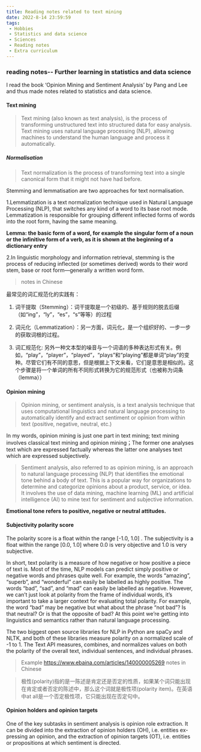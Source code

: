 ```yaml
---
title: Reading notes related to text mining
date: 2022-8-14 23:59:59
tags:
 - Hobbies
 - Statistics and data science
 - Sciences
 - Reading notes
 - Extra curriculum
---
```


### reading notes-- Further learning in statistics and data science 

I read the book ‘Opinion Mining and Sentiment Analysis’ by Pang and Lee and thus made notes related to statistics and data science. 

#### Text mining
> Text mining (also known as text analysis), is the process of transforming unstructured text into structured data for easy analysis. Text mining uses natural language processing (NLP), allowing machines to understand the human language and process it automatically.
##### Normalisation
>Text normalization is the process of transforming text into a single canonical form that it might not have had before.

Stemming and lemmatisation are two approaches for text normalisation.

1.Lemmatization is a text normalization technique used in Natural Language Processing (NLP), that switches any kind of a word to its base root mode. Lemmatization is responsible for grouping different inflected forms of words into the root form, having the same meaning.

**Lemma: the basic form of a word, for example the singular form of a noun or the infinitive form of a verb, as it is shown at the beginning of a dictionary entry**

2.In linguistic morphology and information retrieval, stemming is the process of reducing inflected (or sometimes derived) words to their word stem, base or root form—generally a written word form.

>notes in Chinese

最常见的词汇规范化的实践有：
 
1. 词干提取（Stemming）：词干提取是一个初级的、基于规则的脱去后缀（如“ing”，“ly”，“es”，“s”等等）的过程

2. 词元化（Lemmatization）：另一方面，词元化，是一个组织好的、一步一步的获取词根的过程。

3. 词汇规范化: 另外一种文本型的噪音与一个词语的多种表达形式有关。例如，“play”，“player”，“played”，“plays”和“playing”都是单词“play”的变种。尽管它们有不同的意思，但是根据上下文来看，它们是意思是相似的。这个步骤是将一个单词的所有不同形式转换为它的规范形式（也被称为词条（lemma））


#### Opinion mining
> Opinion mining, or sentiment analysis, is a text analysis technique that uses computational linguistics and natural language processing to automatically identify and extract sentiment or opinion from within text (positive, negative, neutral, etc.)

In my words, opinion mining is just one part in text mining; text mining involves classical text mining and opinion mining；The former one analyses text which are expressed factually whereas the latter one analyses text which are expressed subjectively.

> Sentiment analysis, also referred to as opinion mining, is an approach to natural language processing (NLP) that identifies the emotional tone behind a body of text. This is a popular way for organizations to determine and categorize opinions about a product, service, or idea. It involves the use of data mining, machine learning (ML) and artificial intelligence (AI) to mine text for sentiment and subjective information.

**Emotional tone refers to positive, negative or neutral attitudes.**

#### Subjectivity polarity score

The polarity score is a float within the range [-1.0, 1.0] . The subjectivity is a float within the range [0.0, 1.0] where 0.0 is very objective and 1.0 is very subjective. 

In short, text polarity is a measure of how negative or how positive a piece of text is.
Most of the time, NLP models can predict simply positive or negative words and phrases quite well. For example, the words “amazing”, “superb”, and “wonderful” can easily be labelled as highly positive. The words “bad”, “sad”, and “mad” can easily be labelled as negative. However, we can’t just look at polarity from the frame of individual words, it’s important to take a larger context for evaluating total polarity. For example, the word “bad” may be negative but what about the phrase “not bad”? Is that neutral? Or is that the opposite of bad? At this point we’re getting into linguistics and semantics rather than natural language processing.

The two biggest open source libraries for NLP in Python are spaCy and NLTK, and both of these libraries measure polarity on a normalized scale of -1 to 1. The Text API measures, combines, and normalizes values on both the polarity of the overall text, individual sentences, and individual phrases.

> Example https://www.ebaina.com/articles/140000005269
> notes in Chinese

> 极性(polarity)指的是一陈述是肯定还是否定的性质，如果某个词只能出现在肯定或者否定的陈述中，那么这个词就是极性项(polarity item)。在英语中at all是一个否定极性项，它只能出现在否定句中。

#### Opinion holders and opinion targets

One of the key subtasks in sentiment analysis is opinion role extraction. It can be divided into the extraction of opinion holders (OH), i.e. entities ex-pressing an opinion, and the extraction of opinion targets (OT), i.e. entities or propositions at which sentiment is directed.

